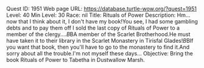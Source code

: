 Quest ID: 1951
Web page URL: https://database.turtle-wow.org/?quest=1951
Level: 40
Min Level: 30
Race: nil
Title: Rituals of Power
Description: Hm... now that I think about it, I don't have my book!You see, I had some gambling debts and to pay them off I sold the last copy of Rituals of Power to a member of the clergy....$B$BA member of the Scarlet Brotherhood.He must have taken it to their library in the Scarlet Monastery in Tirisfal Glades!$B$BIf you want that book, then you'll have to go to the monastery to find it.And sorry about all the trouble.I'm not myself these days...
Objective: Bring the book Rituals of Power to Tabetha in Dustwallow Marsh.
